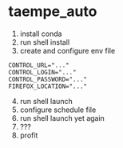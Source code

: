 # taempe_auto

1. install conda
2. run shell install
3. create and configure env file
```
CONTROL_URL="..."
CONTROL_LOGIN="..."
CONTROL_PASSWORD="..."
FIREFOX_LOCATION="..."
```
4. run shell launch
5. configure schedule file
6. run shell launch yet again
7. ???
8. profit
